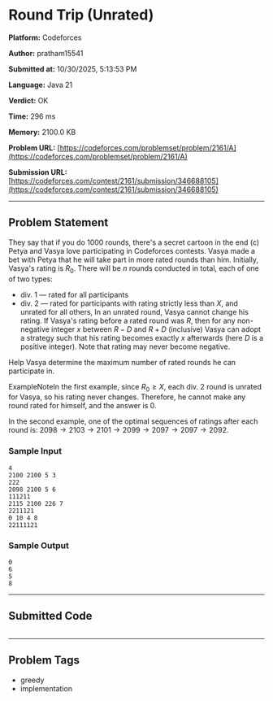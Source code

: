 
# Round Trip (Unrated)

**Platform:** Codeforces  

**Author:** pratham15541  

**Submitted at:** 10/30/2025, 5:13:53 PM  

**Language:** Java 21  

**Verdict:** OK  

**Time:** 296 ms  

**Memory:** 2100.0 KB  

**Problem URL:** [https://codeforces.com/problemset/problem/2161/A](https://codeforces.com/problemset/problem/2161/A)  

**Submission URL:** [https://codeforces.com/contest/2161/submission/346688105](https://codeforces.com/contest/2161/submission/346688105)  

---

## Problem Statement
They say that if you do 1000 rounds, there's a secret cartoon in the end (c) Petya and Vasya love participating in Codeforces contests. Vasya made a bet with Petya that he will take part in more rated rounds than him. Initially, Vasya's rating is $R_0$. There will be $n$ rounds conducted in total, each of one of two types: 

 
*  div. 1&nbsp;— rated for all participants 
*  div. 2&nbsp;— rated for participants with rating strictly less than $X$, and unrated for all others,  In an unrated round, Vasya cannot change his rating. If Vasya's rating before a rated round was $R$, then for any non-negative integer $x$ between $R-D$ and $R+D$ (inclusive) Vasya can adopt a strategy such that his rating becomes exactly $x$ afterwards (here $D$ is a positive integer). Note that rating may never become negative.

Help Vasya determine the maximum number of rated rounds he can participate in.

ExampleNoteIn the first example, since $R_0 \geq X$, each div. 2 round is unrated for Vasya, so his rating never changes. Therefore, he cannot make any round rated for himself, and the answer is $0$.

In the second example, one of the optimal sequences of ratings after each round is: $2098 \rightarrow 2103 \rightarrow 2101 \rightarrow 2099 \rightarrow 2097 \rightarrow 2097 \rightarrow 2092$.

### Sample Input
```
4
2100 2100 5 3
222
2098 2100 5 6
111211
2115 2100 226 7
2211121
0 10 4 8
22111121
```

### Sample Output
```
0
6
5
8
```

---

## Submitted Code

```java

```

---

## Problem Tags
- greedy
- implementation
